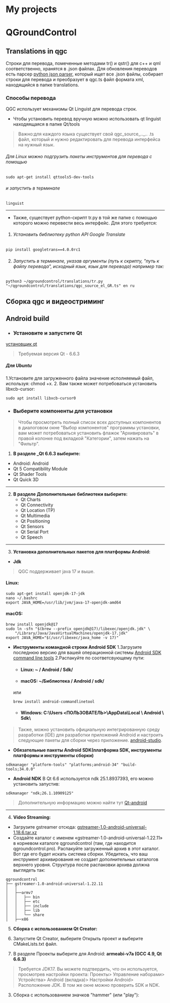 ﻿# My projects
# QGroundControl
## Translations in qgc <br>

Строки для перевода, помеченные методами tr() и qstr() для c++ и qml соответственно, хранятся в .json файлах. Для обновления переводов есть парсер [python json parser](https://github.com/mavlink/qgroundcontrol/blob/master/translations/qgc-lupdate-json.py), который ищет все .json файлы, собирает строки для перевода и преобразует в qgc.ts файл формата xml, находящийся в папке translations. 

### Способы перевода 
QGC использует механизмы Qt Linguist для перевода строк. 

* Чтобы установить перевод вручную можно использовать qt linguist находяящаяcя в папке Qt/tools
> Важно:для каждого языка существует свой qgc_source_.._.. .ts файл, который и нужно редактировать для перевода интерфейса на нужный язык.

###### Для Linux можно подгрузить пакеты инструментов для перевода с помощью
```
sudo apt-get install qttools5-dev-tools
```
###### и запустить в терминале
```
linguist
```
---
* Также, существует python-скрипт tr.py в той же папке с помощью которого можно перевести весь интерфейс. 
Для этого требуется: 
1. ###### Установить библиотеку python API Google Translate
``` 
pip install googletrans==4.0.0rc1
```
2. ###### Запустить в терминале, указав аргументы (путь к скрипту, "путь к файлу перевода", исходный язык, язык для перевода) например так:

``` 
python3 ~/qgroundcontrol/translations/tr.py "~/qgroundcontrol/translations/qgc_source_el_GR.ts" en ru
```
## Сборка qgc и видеостриминг
## Android build
* ### Установите и запустите Qt
[установщик qt](https://www.qt.io/download-open-source)
> Требуемая версия Qt - 6.6.3

##### Для Ubuntu
1.Установите для загруженного файла значение исполняемый файл, используя: chmod +x.
2. Вам также может потребоваться установить libxcb-cursor:
```
sudo apt install libxcb-cursor0
```
* ### Выберите компоненты для установки
>Чтобы просмотреть полный список всех доступных компонентов в диалоговом окне "Выбор компонентов" программы установки, вам может потребоваться установить флажок "Архивировать" в правой колонке под вкладкой "Категории", затем нажать на "Фильтр".

1. **В разделе _Qt 6.6.3 выберите:**
* Android: Android
* Qt 5 Compatibility Module
* Qt Shader Tools
* Qt Quick 3D
---
2. **В разделе Дополнительные библиотеки выберите:**
	* Qt Charts
	* Qt Connectivity
	* Qt Location (TP)
	* Qt Multimedia
	* Qt Positioning
	* Qt Sensors
	* Qt Serial Port
	* Qt Speech
---
3. **Установка дополнительных пакетов для платформы Android:**
* **Jdk**
>QGC поддерживает java 17 и выше.

#### Linux:
```
sudo apt-get install openjdk-17-jdk
nano ~/.bashrc
export JAVA_HOME=/usr/lib/jvm/java-17-openjdk-amd64
```
#### macOS:
```
brew install openjdk@17
sudo ln -sfn "$(brew --prefix openjdk@17)/libexec/openjdk.jdk" \
    "/Library/Java/JavaVirtualMachines/openjdk-17.jdk"
export JAVA_HOME="$(/usr/libexec/java_home -v 17)"
```
* **Инструменты командной строки Android SDK**
1.Загрузите последнюю версию для вашей операционной системы [Android SDK command line tools](https://developer.android.com/studio/#command-line-tools-only)
2.Распакуйте по соответсвующему пути:
	* #### Linux: ~ / Android / Sdk/
	* #### macOS: ~/Библиотека / Android / sdk/ 
	или 
	```
	brew install android-commandlinetool
	```
	* #### Windows: C:\Users \<ПОЛЬЗОВАТЕЛЬ>\AppData\Local \ Android \ Sdk\

>Также, можно установить официальную интегрированную среду разработки (IDE) для разработки приложений Android и настроить следующие пакеты для сборки через приложение. [android-studio](https://developer.android.com/studio).

* **Обязательные пакеты Android SDK(платформа SDK, инструменты платформы и инструменты сборки)**
```
sdkmanager "platform-tools" "platforms;android-34" "build-tools;34.0.0"
```
* **Android NDK**
В Qt 6.6 используется ndk 25.1.8937393, его можно установить запустив:
```
sdkmanager "ndk;26.1.10909125"
```
> Дополнительную информацию можно найти тут [Qt-android](https://doc.qt.io/qt-6/android-getting-started.html)
---
4. **Video Streaming:**
* Загрузите gstreamer отсюда: [gstreamer-1.0-android-universal-1.18.6.tar.xz](https://gstreamer.freedesktop.org/pkg/android/1.18.6/)
* Создайте каталог с именем «gstreamer-1.0-android-universal-1.22.11» в корневом каталоге qgroundcontrol (там, где находится qgroundcontrol.pro). Распакуйте загруженный архив в этот каталог. Вот где его будет искать система сборки. Убедитесь, что ваш инструмент архивирования не создает дополнительных каталогов верхнего уровня. Структура после распаковки архива должна выглядеть так:
```
qgroundcontrol
├── gstreamer-1.0-android-universal-1.22.11
│   │
│   ├──armv7
│   │   ├── bin
│   │   ├── etc
│   │   ├── include
│   │   ├── lib
│   │   └── share
│   ├──x86
```
5. **Сборка с использованием Qt Creator:**

1. Запустите Qt Creator, выберите Открыть проект и выберите CMakeLists.txt файл.

2. В разделе Проекты выберите для Android:
__armeabi-v7a (GCC 4.9, Qt 6.6.3)__
> Требуется JDK17. Вы можете подтвердить, что он используется, просмотрев настройки проекта: Проекты> Управление наборами> Устройства> Android (вкладка)> Настройки Android> Расположение JDK. В том же окне можно проверить SDK и NDK.

3. Сборка с использованием значков "hammer" (или "play"):



















